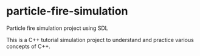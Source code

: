 # particle-fire-simulation
Particle fire simulation project using SDL

This is a C++ tutorial simulation project to understand and practice various concepts of C++.
